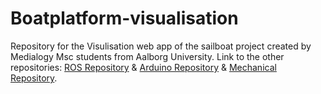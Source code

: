 # Boatplatform-visualisation
Repository for the Visulisation web app of the sailboat project created by Medialogy Msc students from Aalborg University. 
Link to the other repositories: [ROS Repository](https://github.com/H8ste/SailBoatROS) & [Arduino Repository](https://github.com/H8ste/BoatArduinoInterface) & [Mechanical Repository](https://github.com/H8ste/BoatletteSailBoat-Meca).
